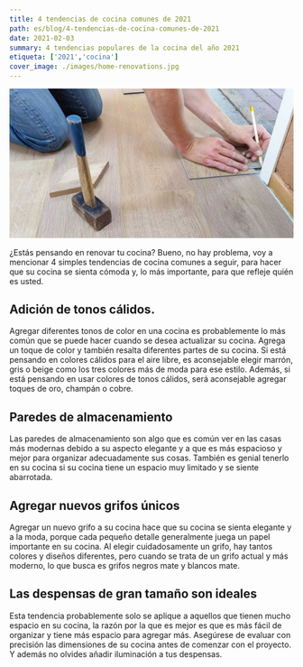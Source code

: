 ```yaml
---
title: 4 tendencias de cocina comunes de 2021
path: es/blog/4-tendencias-de-cocina-comunes-de-2021
date: 2021-02-03
summary: 4 tendencias populares de la cocina del año 2021
etiqueta: ['2021','cocina']
cover_image: ./images/home-renovations.jpg
---
```


![background](./images/home-renovations.jpg)


¿Estás pensando en renovar tu cocina? Bueno, no hay problema, voy a mencionar 4 simples tendencias de cocina comunes a seguir, para hacer que su cocina se sienta cómoda y, lo más importante, para que refleje quién es usted.


## Adición de tonos cálidos.

Agregar diferentes tonos de color en una cocina es probablemente lo más común que se puede hacer cuando se desea actualizar su cocina.
Agrega un toque de color y también resalta diferentes partes de su cocina.
Si está pensando en colores cálidos para el aire libre, es aconsejable elegir marrón, gris o beige como los tres colores más de moda para ese estilo. Además, si está pensando en usar colores de tonos cálidos, será aconsejable agregar toques de oro, champán o cobre.

## Paredes de almacenamiento

Las paredes de almacenamiento son algo que es común ver en las casas más modernas debido a su aspecto elegante y a que es más espacioso y mejor para organizar adecuadamente sus cosas. También es genial tenerlo en su cocina si su cocina tiene un espacio muy limitado y se siente abarrotada.

## Agregar nuevos grifos únicos

Agregar un nuevo grifo a su cocina hace que su cocina se sienta elegante y a la moda, porque cada pequeño detalle generalmente juega un papel importante en su cocina.
Al elegir cuidadosamente un grifo, hay tantos colores y diseños diferentes, pero cuando se trata de un grifo actual y más moderno, lo que busca es grifos negros mate y blancos mate.

## Las despensas de gran tamaño son ideales

Esta tendencia probablemente solo se aplique a aquellos que tienen mucho espacio en su cocina, la razón por la que es mejor es que es más fácil de organizar y tiene más espacio para agregar más. Asegúrese de evaluar con precisión las dimensiones de su cocina antes de comenzar con el proyecto. Y además no olvides añadir iluminación a tus despensas.
